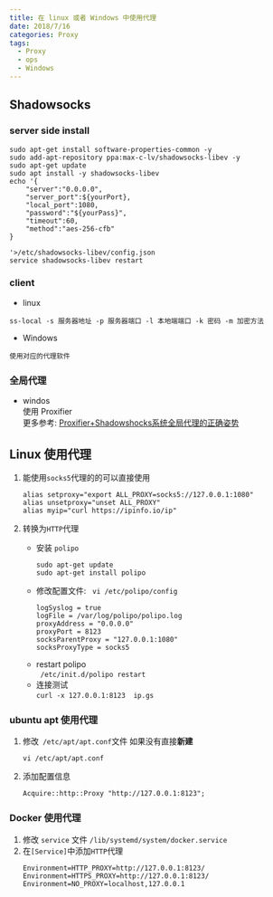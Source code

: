 ```yaml
---
title: 在 linux 或者 Windows 中使用代理
date: 2018/7/16
categories: Proxy
tags: 
  - Proxy 
  - ops
  - Windows
---
```

## Shadowsocks
### server side install
```
sudo apt-get install software-properties-common -y
sudo add-apt-repository ppa:max-c-lv/shadowsocks-libev -y
sudo apt-get update
sudo apt install -y shadowsocks-libev
echo '{
    "server":"0.0.0.0",
    "server_port":${yourPort},
    "local_port":1080,
    "password":"${yourPass}",
    "timeout":60,
    "method":"aes-256-cfb"
}

'>/etc/shadowsocks-libev/config.json
service shadowsocks-libev restart
```
### client
- linux 
```
ss-local -s 服务器地址 -p 服务器端口 -l 本地端端口 -k 密码 -m 加密方法
```
- Windows
```
使用对应的代理软件
```
### 全局代理
- windos  
 使用 Proxifier  
 更多参考: [Proxifier+Shadowshocks系统全局代理的正确姿势](http://blackwolfsec.cc/2016/09/19/Proxifier_Shadowshocks/)
## Linux 使用代理
1. 能使用`socks5`代理的的可以直接使用
   
   ```
   alias setproxy="export ALL_PROXY=socks5://127.0.0.1:1080"
   alias unsetproxy="unset ALL_PROXY"
   alias myip="curl https://ipinfo.io/ip"
   ```
2. 转换为`HTTP`代理
   - 安装  `polipo`
     ```
     sudo apt-get update
     sudo apt-get install polipo
     ```
   - 修改配置文件:  ` vi /etc/polipo/config`
     ```
     logSyslog = true
     logFile = /var/log/polipo/polipo.log
     proxyAddress = "0.0.0.0"
     proxyPort = 8123
     socksParentProxy = "127.0.0.1:1080"
     socksProxyType = socks5
     ```
   - restart polipo  
       ` /etc/init.d/polipo restart`
   - 连接测试  
     `curl -x 127.0.0.1:8123  ip.gs `
### ubuntu apt 使用代理
1. 修改` /etc/apt/apt.conf`文件 如果没有直接**新建**
   ```
   vi /etc/apt/apt.conf
   ```
2. 添加配置信息
   ```
   Acquire::http::Proxy "http://127.0.0.1:8123";
   ```
### Docker 使用代理
1. 修改 `service` 文件 `/lib/systemd/system/docker.service`
2. 在`[Service]`中添加`HTTP`代理
   ```
   Environment=HTTP_PROXY=http://127.0.0.1:8123/
   Environment=HTTPS_PROXY=http://127.0.0.1:8123/
   Environment=NO_PROXY=localhost,127.0.0.1
   ```